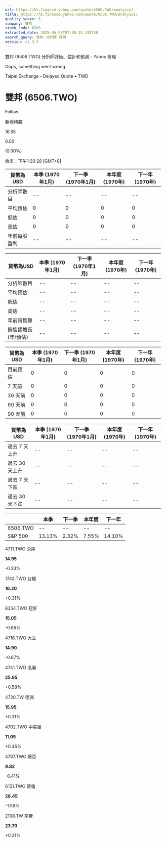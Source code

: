```yaml
---
url: https://hk.finance.yahoo.com/quote/6506.TWO/analysis/
title: https://hk.finance.yahoo.com/quote/6506.TWO/analysis/
quality_score: 6
company: 雙邦
stock_code: 6506
extracted_date: 2025-06-25T07:50:15.192758
search_query: 雙邦 分析師 評等
version: v3.3.2
---
```


雙邦 (6506.TWO) 分析師評級、估計和預測 - Yahoo 財經


Oops, something went wrong

 

Taipei Exchange - Delayed Quote • TWD 

# 雙邦 (6506.TWO)

Follow

 

新增持股

16.55

0.00

(0.00%)

收市：下午1:30:28 [GMT+8]

| 貨幣為USD | 本季 (1970年1月) | 下一季 (1970年1月) | 本年度 (1970年) | 下一年 (1970年) |
| --- | --- | --- | --- | --- |
| 分析師數目 | -- | -- | -- | -- |
| 平均預估 | 0 | 0 | 0 | 0 |
| 低估 | 0 | 0 | 0 | 0 |
| 高估 | 0 | 0 | 0 | 0 |
| 年前每股盈利 | -- | -- | -- | -- |

| 貨幣為USD | 本季 (1970年1月) | 下一季 (1970年1月) | 本年度 (1970年) | 下一年 (1970年) |
| --- | --- | --- | --- | --- |
| 分析師數目 | -- | -- | -- | -- |
| 平均預估 | -- | -- | -- | -- |
| 低估 | -- | -- | -- | -- |
| 高估 | -- | -- | -- | -- |
| 年前銷售額 | -- | -- | -- | -- |
| 銷售額增長 (年/預估) | -- | -- | -- | -- |

| 貨幣為USD | 本季 (1970年1月) | 下一季 (1970年1月) | 本年度 (1970年) | 下一年 (1970年) |
| --- | --- | --- | --- | --- |
| 目前預估 | 0 | 0 | 0 | 0 |
| 7 天前 | 0 | 0 | 0 | 0 |
| 30 天前 | 0 | 0 | 0 | 0 |
| 60 天前 | 0 | 0 | 0 | 0 |
| 90 天前 | 0 | 0 | 0 | 0 |

| 貨幣為USD | 本季 (1970年1月) | 下一季 (1970年1月) | 本年度 (1970年) | 下一年 (1970年) |
| --- | --- | --- | --- | --- |
| 過去 7 天上升 | -- | -- | -- | -- |
| 過去 30 天上升 | -- | -- | -- | -- |
| 過去 7 天下跌 | -- | -- | -- | -- |
| 過去 30 天下跌 | -- | -- | -- | -- |

|  | 本季 | 下一季 | 本年度 | 下一年 |
| --- | --- | --- | --- | --- |
| 6506.TWO | -- | -- | -- | -- |
| S&P 500 | 13.13% | 2.32% | 7.55% | 14.10% |

4711.TWO  永純

**14.95**

-0.33%

1742.TWO  台蠟

**16.20**

+0.31%

8354.TWO  冠好

**15.05**

-0.66%

4716.TWO  大立

**14.90**

-0.67%

4741.TWO  泓瀚

**25.95**

+0.58%

4720.TW  德淵

**15.95**

+0.31%

4702.TWO  中美實

**11.05**

+0.45%

4707.TWO  磐亞

**9.82**

-0.41%

6151.TWO  晉倫

**28.45**

-1.56%

2108.TW  南帝

**23.70**

+0.21%